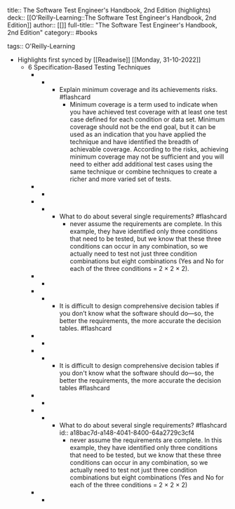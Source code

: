 title:: The Software Test Engineer's Handbook, 2nd Edition (highlights)
deck:: [[O'Reilly-Learning::The Software Test Engineer's Handbook, 2nd Edition]]
author:: [[]]
full-title:: "The Software Test Engineer's Handbook, 2nd Edition"
category:: #books

tags:: O'Reilly-Learning

- Highlights first synced by [[Readwise]] [[Monday, 31-10-2022]]
	- 6 Specification-Based Testing Techniques
		- -
			- Explain minimum coverage and its achievements risks. #flashcard
				- Minimum coverage is a term used to indicate when you have achieved test coverage with at least one test case defined for each condition or data set. Minimum coverage should not be the end goal, but it can be used as an indication that you have applied the technique and have identified the breadth of achievable coverage. According to the risks, achieving minimum coverage may not be sufficient and you will need to either add additional test cases using the same technique or combine techniques to create a richer and more varied set of tests.
		- -
		- -
			- What to do about several single requirements? #flashcard
				- never assume the requirements are complete. In this example, they have identified only three conditions that need to be tested, but we know that these three conditions can occur in any combination, so we actually need to test not just three condition combinations but eight combinations (Yes and No for each of the three conditions = 2 × 2 × 2).
		- -
		- -
			- It is difficult to design comprehensive decision tables if you don’t know what the software should do—so, the better the requirements, the more accurate the decision tables. #flashcard
		- -
		- -
			- It is difficult to design comprehensive decision tables if you don't know what the software should do—so, the better the requirements, the more accurate the decision tables #flashcard
		- -
		- -
			- What to do about several single requirements? #flashcard
			  id:: a18bac7d-a148-4041-8400-64a2729c3cf4
				- never assume the requirements are complete. In this example, they have identified only three conditions that need to be tested, but we know that these three conditions can occur in any combination, so we actually need to test not just three condition combinations but eight combinations (Yes and No for each of the three conditions = 2 × 2 × 2)
		- -